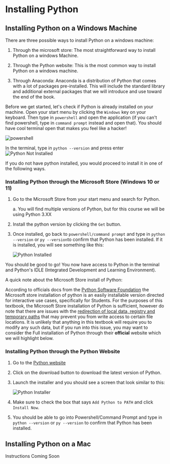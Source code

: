 # Installing Python

## Installing Python on a Windows Machine

There are three possible ways to install Python on a windows machine:

1. Through the microsoft store: The most straightforward way to install Python on a windows Machine.

2. Through the Python website: This is the most common way to install Python on a windows machine.

3. Through Anaconda: Anaconda is a distribution of Python that comes with a lot of packages pre-installed. This will include the standard library and additional external packages that we will introduce and use toward the end of the book.

Before we get started, let's check if Python is already installed on your machine. Open your start menu by clicking the `Windows` key on your keyboard. Then type in `powershell` and open the application (if you can't find powershell, type in `command prompt` instead and open that). You should have cool terminal open that makes you feel like a hacker!

![powershell](../images/01-intro/powershell.png)

In the terminal, type in `python --version` and press enter
![Python Not Installed](../images/01-intro/python-not-installed.png)

If you do not have python installed, you would proceed to install it in one of the following ways.

### Installing Python through the Microsoft Store (Windows 10 or 11)

1. Go to the Microsoft Store from your start menu and search for Python.

   a. You will find multiple versions of Python, but for this course we will be using Python 3.XX

2. Install the python version by clicking the `Get` button.

3. Once installed, go back to `powershell/command prompt` and type in `python --version` or `py --version`to confirm that Python has been installed. If it is installed, you will see something like this:

   ![Python Installed](../images/01-intro/python-version.png)

You should be good to go! You now have access to Python in the terminal and Python's IDLE (Integrated Development and Learning Environment).

A quick note about the Microsoft Store install of Python:

According to officials docs from the [Python Software Foundation](https://docs.python.org/3/using/windows.html#the-microsoft-store-package) the Microsoft store installation of python is an easily installable version directed for interactive use cases, specifically for Students. For the purposes of this textbook, the Microsoft Store installation of Python is sufficient, however do note that there are issues with the [redirection of local data, registry and temporary paths](https://docs.python.org/3/using/windows.html#the-microsoft-store-package) that may prevent you from write access to certain file locations. It is unlikely that anything in this textbook will require you to modify any such data, but if you run into this issue, you may want to consider the Full installation of Python through their **official** website which we will highlight below.

### Installing Python through the Python Website

1. Go to the [Python website](https://www.python.org/downloads/)

2. Click on the download button to download the latest version of Python.

3. Launch the installer and you should see a screen that look similar to this:

   ![Python Installer](../images/01-intro/python-setup.png)

4. Make sure to check the box that says `Add Python to PATH` and click `Install Now`.

5. You should be able to go into Powershell/Command Prompt and type in `python --version` or `py --version` to confirm that Python has been installed.

## Installing Python on a Mac

Instructions Coming Soon
